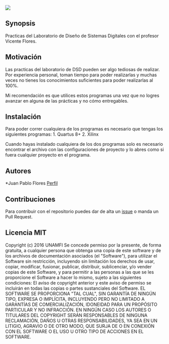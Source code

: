 ![](https://raw.githubusercontent.com/unamfi/Lab-Diseno-de-Sistemas-Digitales/master/Banner.png)
## Synopsis

Practicas del Laboratorio de Diseño de Sistemas Digitales con el profesor Vicente Flores.

## Motivación

Las practicas del laboratorio de DSD pueden ser algo tediosas de realizar. Por experiencia personal, toman tiempo para poder realizarlas y muchas veces no tienes los conocimientos suficientes para poder realizarlas al 100%.

Mi recomendación es que utilices estos programas una vez que no logres avanzar en alguna de las prácticas y no cómo entregables.

## Instalación

Para poder correr cualquiera de los programas es necesario que tengas los siguientes programas:
    1. Quartus 8+
    2. Xilinx

Cuando hayas instalado cualquiera de los dos programas solo es necesario encontrar el archivo con las configuraciones de proyecto y lo abres como si fuera cualquier proyecto en el programa.


## Autores
 *Juan Pablo Flores [Perfil](https://github.com/juanpflores/)


## Contribuciones
Para contribuir con el repositorio puedes dar de alta un [issue](https://github.com/unamfi/Lab-Diseno-de-Sistemas-Digitales/issues) o manda un Pull Request.


## Licencia MIT
Copyright (c) 2016 UNAMFI
Se concede permiso por la presente, de forma gratuita, a cualquier persona que obtenga una copia de este software y de los archivos de documentación asociados (el "Software"), para utilizar el Software sin restricción, incluyendo sin limitación los derechos de usar, copiar, modificar, fusionar, publicar, distribuir, sublicenciar, y/o vender copias de este Software, y para permitir a las personas a las que se les proporcione el Software a hacer lo mismo, sujeto a las siguientes condiciones:
El aviso de copyright anterior y este aviso de permiso se incluirán en todas las copias o partes sustanciales del Software.
EL SOFTWARE SE PROPORCIONA "TAL CUAL", SIN GARANTÍA DE NINGÚN TIPO, EXPRESA O IMPLÍCITA, INCLUYENDO PERO NO LIMITADO A GARANTÍAS DE COMERCIALIZACIÓN, IDONEIDAD PARA UN PROPÓSITO PARTICULAR Y NO INFRACCIÓN. EN NINGÚN CASO LOS AUTORES O TITULARES DEL COPYRIGHT SERÁN RESPONSABLES DE NINGUNA RECLAMACIÓN, DAÑOS U OTRAS RESPONSABILIDADES, YA SEA EN UN LITIGIO, AGRAVIO O DE OTRO MODO, QUE SURJA DE O EN CONEXIÓN CON EL SOFTWARE O EL USO U OTRO TIPO DE ACCIONES EN EL SOFTWARE.
